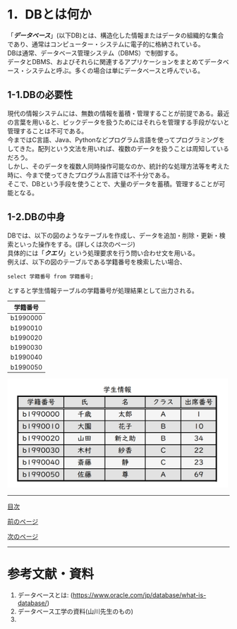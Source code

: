 # 1．DBとは何か

「***データベース***」(以下DB)とは、構造化した情報またはデータの組織的な集合であり、通常はコンピューター・システムに電子的に格納されている。  
DBは通常、データベース管理システム（DBMS）で制御する。  
データとDBMS、およびそれらに関連するアプリケーションをまとめてデータベース・システムと呼ぶ。多くの場合は単にデータベースと呼んでいる。  

## 1-1.DBの必要性

現代の情報システムには、無数の情報を蓄積・管理することが前提である。最近の言葉を用いると、ビックデータを扱うためにはそれらを管理する手段がないと管理することは不可である。  
今まではC言語、Java、Pythonなどプログラム言語を使ってプログラミングをしてきた。配列という文法を用いれば、複数のデータを扱うことは周知しているだろう。  
しかし、そのデータを複数人同時操作可能なのか、統計的な処理方法等を考えた時に、今まで使ってきたプログラム言語では不十分である。  
そこで、DBという手段を使うことで、大量のデータを蓄積。管理することが可能となる。

## 1-2.DBの中身

DBでは、以下の図のようなテーブルを作成し、データを追加・削除・更新・検索といった操作をする。(詳しくは次のページ)  
具体的には「***クエリ***」という処理要求を行う問い合わせ文を用いる。  
例えば、以下の図のテーブルである学籍番号を検索したい場合、  

`select 学籍番号 from 学籍番号;`  

とすると学生情報テーブルの学籍番号が処理結果として出力される。

| 学籍番号 |
|:---:|
|b1990000|
|b1990010|
|b1990020|
|b1990030|
|b1990040|
|b1990050|


<img width="500" src="https://github.com/122yuuki/SDP_DB/blob/main/Section_1/DB_%E3%83%86%E3%83%BC%E3%83%96%E3%83%AB%E4%BE%8B.png">



___

[目次](https://github.com/122yuuki/SDP_DB/tree/main#readme)  

[前のページ](https://github.com/122yuuki/SDP_DB/blob/main/Section_1/section_1-1.md)  

[次のページ](https://github.com/122yuuki/SDP_DB/blob/main/Section_1/section_1-3.md)  

___

# 参考文献・資料
1. データベースとは: (https://www.oracle.com/jp/database/what-is-database/)
2. データベース工学の資料(山川先生のもの)
3. 
